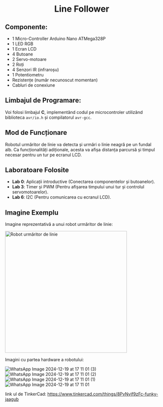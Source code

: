<h1 align="center"> Line Follower</h1>

<h2>Componente: </h2>

<ul>
  <li>1 Micro-Controller Arduino Nano ATMega328P </li>
  <li>1 LED RGB</li>
  <li>1 Ecran LCD</li>
  <li>4 Butoane</li>
  <li>2 Servo-motoare</li>
  <li>2 Roți</li>
  <li>4 Senzori IR (infraroșu)</li>
  <li>1 Potentiometru </li>
  <li>Rezistențe (număr necunoscut momentan)</li>
  <li>Cabluri de conexiune</li>
</ul>

<h2>Limbajul de Programare: </h2>

<p>
        Voi folosi limbajul <strong>C</strong>, implementând codul pe microcontroler utilizând biblioteca 
        <code>avr/io.h</code> și compilatorul <code>avr-gcc</code>.
</p>

<h2>Mod de Funcționare</h2>
    <p>
        Robotul urmăritor de linie va detecta și urmări o linie neagră pe un fundal alb. Ca funcționalități adiționale, 
        acesta va afișa distanța parcursă și timpul necesar pentru un tur pe ecranul LCD.
    </p>

<h2>Laboratoare Folosite</h2>
    <ul>
        <li><strong>Lab 0</strong>: Aplicații introductive (Conectarea componentelor și butoanelor).</li>
        <li><strong>Lab 3</strong>: Timer și PWM (Pentru afișarea timpului unui tur și controlul servomotoarelor).</li>
        <li><strong>Lab 6</strong>: I2C (Pentru comunicarea cu ecranul LCD).</li>
    </ul>

<h2>Imagine Exemplu</h2>
    <p>Imagine reprezentativă a unui robot urmăritor de linie:</p>
    <img src="[https://upload.wikimedia.org/wikipedia/commons/8/88/Line_follower_robot_using_IR_sensors.jpg](https://images.app.goo.gl/2cFGxdj2H6zqAjp69)" alt="Robot urmăritor de linie" width="400">
    </p>

<p>Imagini cu partea hardware a robotului: </p>

![WhatsApp Image 2024-12-19 at 17 11 01 (3)](https://github.com/user-attachments/assets/c6c69e39-50cf-4a84-b9c2-253c1a4af34a)
![WhatsApp Image 2024-12-19 at 17 11 01 (2)](https://github.com/user-attachments/assets/bf634bbd-da57-4586-9316-59a1b15cc9cb)
![WhatsApp Image 2024-12-19 at 17 11 01 (1)](https://github.com/user-attachments/assets/21e6e4ad-86b8-4d81-856e-a6151ad372a4)
![WhatsApp Image 2024-12-19 at 17 11 01](https://github.com/user-attachments/assets/c40778d5-3d9a-4dce-9587-d46c81d65d82)


link ul de TinkerCad: https://www.tinkercad.com/things/8PvNvjf9zFc-funky-jaagub
